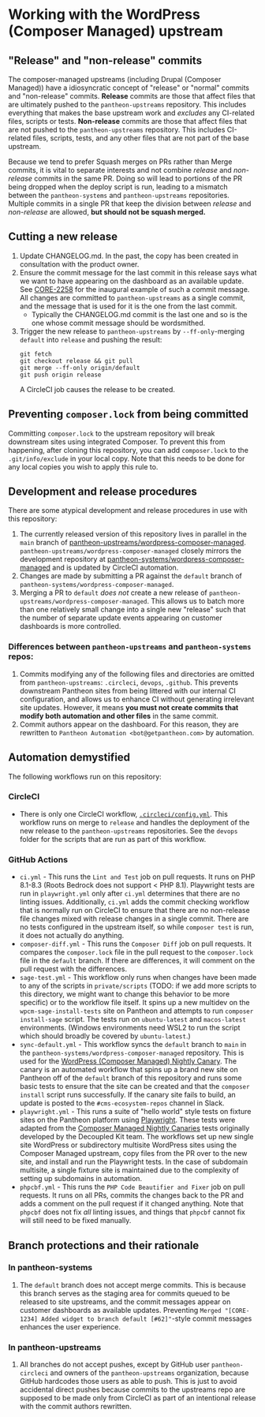 # Working with the WordPress (Composer Managed) upstream

## "Release" and "non-release" commits
The composer-managed upstreams (including Drupal (Composer Managed)) have a idiosyncratic concept of "release" or "normal" commits and "non-release" commits. **Release** commits are those that affect files that are ultimately pushed to the `pantheon-upstreams` repository. This includes everything that makes the base upstream work and _excludes_ any CI-related files, scripts or tests. **Non-release** commits are those that affect files that are not pushed to the `pantheon-upstreams` repository. This includes CI-related files, scripts, tests, and any other files that are not part of the base upstream.

Because we tend to prefer Squash merges on PRs rather than Merge commits, it is vital to separate interests and not combine _release_ and _non-release_ commits in the same PR. Doing so will lead to portions of the PR being dropped when the deploy script is run, leading to a mismatch between the `pantheon-systems` and `pantheon-upstreams` repositories. Multiple commits in a single PR that keep the division between _release_ and _non-release_ are allowed, **but should not be squash merged.**

## Cutting a new release
 1. Update CHANGELOG.md. In the past, the copy has been created in consultation with the product owner.
 1. Ensure the commit message for the last commit in this release says what we want to have appearing on the
    dashboard as an available update. See [CORE-2258](https://getpantheon.atlassian.net/browse/CORE-2258) for
    the inaugural example of such a commit message. All changes are committed to `pantheon-upstreams` as a single
    commit, and the message that is used for it is the one from the last commit.
    * Typically the CHANGELOG.md commit is the last one and so is the one whose commit message should be wordsmithed.
 1. Trigger the new release to `pantheon-upstreams` by `--ff-only`-merging `default` into `release` and pushing the 
    result:
    ```
    git fetch
    git checkout release && git pull
    git merge --ff-only origin/default
    git push origin release
    ```
    A CircleCI job causes the release to be created.

## Preventing `composer.lock` from being committed

Committing `composer.lock` to the upstream repository will break downstream sites using integrated Composer. To prevent this from happening, after cloning this repository, you can add `composer.lock` to the `.git/info/exclude` in your local copy. Note that this needs to be done for any local copies you wish to apply this rule to.

## Development and release procedures

There are some atypical development and release procedures in use with this repository:
 1. The currently released version of this repository lives in parallel in the `main` branch of [pantheon-upstreams/wordpress-composer-managed](https://github.com/pantheon-upstreams/wordpress-composer-managed). `pantheon-upstreams/wordpress-composer-managed` closely mirrors the development repository at [pantheon-systems/wordpress-composer-managed](https://github.com/pantheon-systems/wordpress-composer-managed) and is updated by CircleCI automation.
 1. Changes are made by submitting a PR against the `default` branch of `pantheon-systems/wordpress-composer-managed`.
 1. Merging a PR to `default` _does not_ create a new release of `pantheon-upstreams/wordpress-composer-managed`. This allows us to batch more than one relatively small change into a single new "release" such that the number of separate update events appearing on customer dashboards is more controlled.

### Differences between `pantheon-upstreams` and `pantheon-systems` repos:
 1. Commits modifying any of the following files and directories are omitted from `pantheon-upstreams`: `.circleci`, `devops`, `.github`. This prevents downstream Pantheon sites from being littered with our internal CI configuration, and allows us to enhance CI without generating irrelevant site updates. However, it means **you must not create commits that modify both automation and other files** in the same commit. 
 2. Commit authors appear on the dashboard. For this reason, they are rewritten to `Pantheon Automation <bot@getpantheon.com>` by automation.

## Automation demystified
The following workflows run on this repository:

### CircleCI
* There is only one CircleCI workflow, [`.circleci/config.yml`](.circleci/config.yml). This workflow runs on merge to `release` and handles the deployment of the new release to the `pantheon-upstreams` repositories. See the `devops` folder for the scripts that are run as part of this workflow.

### GitHub Actions
* `ci.yml` - This runs the `Lint and Test` job on pull requests. It runs on PHP 8.1-8.3 (Roots Bedrock does not support < PHP 8.1). Playwright tests are run in `playwright.yml` only after `ci.yml` determines that there are no linting issues. Additionally, `ci.yml` adds the commit checking workflow that is normally run on CircleCI to ensure that there are no non-release file changes mixed with release changes in a single commit. There are no tests configured in the upstream itself, so while `composer test` is run, it does not actually do anything.
* `composer-diff.yml` - This runs the `Composer Diff` job on pull requests. It compares the `composer.lock` file in the pull request to the `composer.lock` file in the `default` branch. If there are differences, it will comment on the pull request with the differences.
* `sage-test.yml` - This workflow only runs when changes have been made to any of the scripts in `private/scripts` (TODO: if we add more scripts to this directory, we might want to change this behavior to be more specific) or to the workflow file itself. It spins up a new multidev on the `wpcm-sage-install-tests` site on Pantheon and attempts to run `composer install-sage` script. The tests run on `ubuntu-latest` and `macos-latest` environments. (Windows environments need WSL2 to run the script which should broadly be covered by `ubuntu-latest`.)
* `sync-default.yml` - This workflow syncs the `default` branch to `main` in the `pantheon-systems/wordpress-composer-managed` repository. This is used for the [WordPress (Composer Managed) Nightly Canary](https://github.com/pantheon-systems/composer-managed-nightly-canaries). The canary is an automated workflow that spins up a brand new site on Pantheon off of the `default` branch of this repository and runs some basic tests to ensure that the site can be created and that the `composer install` script runs successfully. If the canary site fails to build, an update is posted to the `#cms-ecosystem-repos` channel in Slack.
* `playwright.yml` - This runs a suite of "hello world" style tests on fixture sites on the Pantheon platform using [Playwright](https://playwright.dev/). These tests were adapted from the [Composer Managed Nightly Canaries](https://github.com/pantheon-systems/composer-managed-nightly-canaries) tests originally developed by the Decoupled Kit team. The workflows set up new single site WordPress or subdirectory multisite WordPress sites using the Composer Managed upstream, copy files from the PR over to the new site, and install and run the Playwright tests. In the case of subdomain multisite, a single fixture site is maintained due to the complexity of setting up subdomains in automation.
* `phpcbf.yml` - This runs the `PHP Code Beautifier and Fixer` job on pull requests. It runs on all PRs, commits the changes back to the PR and adds a comment on the pull request if it changed anything. Note that `phpcbf` does not fix _all_ linting issues, and things that `phpcbf` cannot fix will still need to be fixed manually.

## Branch protections and their rationale

### In pantheon-systems
 1. The `default` branch does not accept merge commits. This is because this branch serves as the staging area for commits queued to be released to site upstreams, and the commit messages appear on customer dashboards as available updates. Preventing `Merged "[CORE-1234] Added widget to branch default [#62]"`-style commit messages enhances the user experience.

### In pantheon-upstreams
 1. All branches do not accept pushes, except by GitHub user `pantheon-circleci` and owners of the `pantheon-upstreams` organization, because GitHub hardcodes those users as able to push. This is just to avoid accidental direct pushes because commits to the upstreams repo are supposed to be made only from CircleCI as part of an intentional release with the commit authors rewritten.
